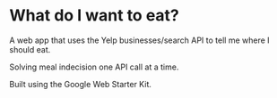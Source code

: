 # What do I want to eat? #

A web app that uses the Yelp businesses/search API to tell me where I should eat.

Solving meal indecision one API call at a time.

Built using the Google Web Starter Kit.
